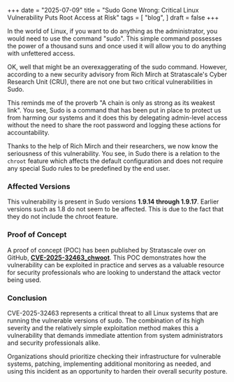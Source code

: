 +++ 
date = "2025-07-09"
title = "Sudo Gone Wrong: Critical Linux Vulnerability Puts Root Access at Risk"
tags = [ "blog",
]
draft = false
+++

In the world of Linux, if you want to do anything as the administrator, you would need to use the command "sudo". This simple command possesses the power of a thousand suns and once used it will allow you to do anything with unfettered access.

OK, well that might be an overexaggerating of the sudo command. However, according to a new security advisory from Rich Mirch at Stratascale's Cyber Research Unit (CRU), there are not one but two critical vulnerabilities in Sudo.

This reminds me of the proverb "A chain is only as strong as its weakest link". You see, Sudo is a command that has been put in place to protect us from harming our systems and it does this by delegating admin-level access without the need to share the root password and logging these actions for accountability.

Thanks to the help of Rich Mirch and their researchers, we now know the seriousness of this vulnerability. You see, in Sudo there is a relation to the `chroot` feature which affects the default configuration and does not require any special Sudo rules to be predefined by the end user.

### Affected Versions

This vulnerability is present in Sudo versions **1.9.14 through 1.9.17**. Earlier versions such as 1.8 do not seem to be affected. This is due to the fact that they do not include the chroot feature.

### Proof of Concept

A proof of concept (POC) has been published by Stratascale over on GitHub, **[CVE-2025-32463_chwoot](https://github.com/pr0v3rbs/CVE-2025-32463_chwoot)**. This POC demonstrates how the vulnerability can be exploited in practice and serves as a valuable resource for security professionals who are looking to understand the attack vector being used.

### Conclusion

CVE-2025-32463 represents a critical threat to all Linux systems that are running the vulnerable versions of sudo. The combination of its high severity and the relatively simple exploitation method makes this a vulnerability that demands immediate attention from system administrators and security professionals alike.

Organizations should prioritize checking their infrastructure for vulnerable systems, patching, implementing additional monitoring as needed, and using this incident as an opportunity to harden their overall security posture.
